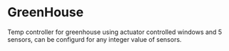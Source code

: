 # GreenHouse
Temp controller for greenhouse using actuator controlled windows and 5 sensors, can be configurd for any integer value of sensors.
